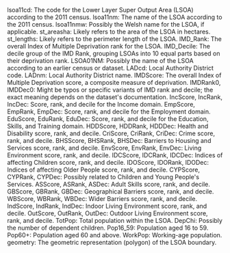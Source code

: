 lsoa11cd: The code for the Lower Layer Super Output Area (LSOA) according to the 2011 census.
lsoa11nm: The name of the LSOA according to the 2011 census.
lsoa11nmw: Possibly the Welsh name for the LSOA, if applicable.
st_areasha: Likely refers to the area of the LSOA in hectares.
st_lengths: Likely refers to the perimeter length of the LSOA.
IMD_Rank: The overall Index of Multiple Deprivation rank for the LSOA.
IMD_Decile: The decile group of the IMD Rank, grouping LSOAs into 10 equal parts based on their deprivation rank.
LSOA01NM: Possibly the name of the LSOA according to an earlier census or dataset.
LADcd: Local Authority District code.
LADnm: Local Authority District name.
IMDScore: The overall Index of Multiple Deprivation score, a composite measure of deprivation.
IMDRank0, IMDDec0: Might be typos or specific variants of IMD rank and decile; the exact meaning depends on the dataset's documentation.
IncScore, IncRank, IncDec: Score, rank, and decile for the Income domain.
EmpScore, EmpRank, EmpDec: Score, rank, and decile for the Employment domain.
EduScore, EduRank, EduDec: Score, rank, and decile for the Education, Skills, and Training domain.
HDDScore, HDDRank, HDDDec: Health and Disability score, rank, and decile.
CriScore, CriRank, CriDec: Crime score, rank, and decile.
BHSScore, BHSRank, BHSDec: Barriers to Housing and Services score, rank, and decile.
EnvScore, EnvRank, EnvDec: Living Environment score, rank, and decile.
IDCScore, IDCRank, IDCDec: Indices of affecting Children score, rank, and decile.
IDOScore, IDORank, IDODec: Indices of affecting Older People score, rank, and decile.
CYPScore, CYPRank, CYPDec: Possibly related to Children and Young People's Services.
ASScore, ASRank, ASDec: Adult Skills score, rank, and decile.
GBScore, GBRank, GBDec: Geographical Barriers score, rank, and decile.
WBScore, WBRank, WBDec: Wider Barriers score, rank, and decile.
IndScore, IndRank, IndDec: Indoor Living Environment score, rank, and decile.
OutScore, OutRank, OutDec: Outdoor Living Environment score, rank, and decile.
TotPop: Total population within the LSOA.
DepChi: Possibly the number of dependent children.
Pop16_59: Population aged 16 to 59.
Pop60+: Population aged 60 and above.
WorkPop: Working-age population.
geometry: The geometric representation (polygon) of the LSOA boundary.